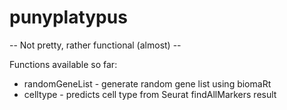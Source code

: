 # punyplatypus

-- Not pretty, rather functional (almost) --

Functions available so far:

* randomGeneList - generate random gene list using biomaRt
* celltype - predicts cell type from Seurat findAllMarkers result
 
